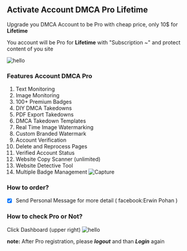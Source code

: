 ## Activate Account DMCA Pro Lifetime 

Upgrade you DMCA Account to be Pro with cheap price, only 10$ for __Lifetime__

You account will be Pro for __Lifetime__ with "Subscription ~" and protect content of you site

![hello](https://rawcdn.githack.com/TrashGirl/-giveaway-/907632c28b0214d4e4151a7f9db6c959a0f989fe/Capture2.JPG)


### Features Account DMCA Pro
1. Text Monitoring
2. Image Monitoring
3. 100+ Premium Badges
4. DIY DMCA Takedowns
5. PDF Export Takedowns
6. DMCA Takedown Templates
7. Real Time Image Watermarking
8. Custom Branded Watermark
9. Account Verification
10. Delete and Reprocess Pages
11. Verified Account Status
12. Website Copy Scanner (unlimited)
13. Website Detective Tool
14. Multiple Badge Management
![Capture](https://rawcdn.githack.com/TrashGirl/-giveaway-/907632c28b0214d4e4151a7f9db6c959a0f989fe/picture.png)



### How to order?
- [x] Send Personal Message for more detail ( facebook:Erwin Pohan )


### How to check Pro or Not?
Click Dashboard (upper right) ![hello](https://rawcdn.githack.com/TrashGirl/-giveaway-/8d20bf9a8fba27b4a2c97b379b2f30f54a415d1d/pro-dash.PNG)


__note:__ After Pro registration, please __*logout*__ and than __*Login*__ again
